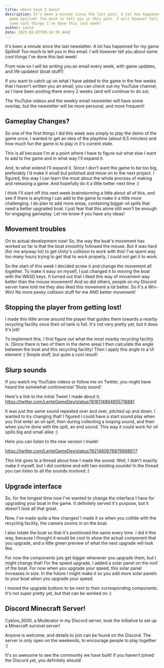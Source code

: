 ```yaml
---
title: where have I been?
description: It's been a minute since the last post. A lot has happened for my
  game Spilled! Too much to tell you in this post. I will however tell you about
  some cool things I've done this last week!
author: Lente
date: 2023-02-07T09:34:39.444Z
---
```

It's been a minute since the last newsletter. A lot has happened for my game Spilled! Too much to tell you in this email. I will however tell you about some cool things I've done this last week!

From now on I will be writing you an email every week, with game updates, and life updates! (boat stuff!)

If you want to catch up on what I have added to the game in the few weeks that I haven't written you an email, you can check out my YouTube channel, as I have been posting there every 2 weeks (and will continue to do so).

The YouTube videos and the weekly email newsletter will have some overlap, but the newsletter will be more personal, and more frequent!

## Gameplay Changes?

So one of the first things I did this week was simply to play the demo of the game once. I wanted to get an idea of the playtime (about 6.5 minutes) and how much fun the game is to play in it's current state.

This is all because I'm at a point where I have to figure out what else I want to add to the game and in what way I'll expand it.

And, to what extend I'll expand it. Since I don't want the game to be too big, preferably I'd make it small but polished and move on to the next project. I figured, this way I can learn the most about the whole process of making and releasing a game. And hopefully do it a little better next time :) 

I think I'll start off this next week brainstorming a little about all of this, and see if there is anything I can add to the game to make it a little more challenging. I do plan to add more areas, containing bigger oil spills that need a better upgraded boat. I just fear that this alone still won't be enough for engaging gameplay. Let me know if you have any ideas!

## Movement troubles

On to actual development now!  So, the way the boat's movement has worked so far is that the boat smoothly followed the mouse. 
But it was hard (for me anyway lol) to get Unity's collision to work with this! 
I've spent way too many hours trying to get that to work properly, I could not get it to work.

So the start of this week I decided screw it and change the movement all together. To make it easy on myself, I just changed it to moving the boat with the WASD keys.
It turned out that I liked this way of movement way better than the mouse movement!
And so did others, people on my Discord server have told me they also liked this movement a lot better. So it's a Win-Win! No more pesky collision stuff for me AND better movement!

## Stopping the player from getting lost!

I made this little arrow around the player that guides them towards a nearby recycling facility once their oil tank is full. It's not very pretty yet, but it does it's job!

To implement this, I first figure out what the most nearby recycling facility is. (Since there is two of them in the demo area) 
I then calculate the angle between the boat and this recycling facility! Then I apply this angle to a UI element :)
Simple stuff, but quite a cool result!

## Slurp sounds

If you watch my YouTube videos or follow me on Twitter, you might have heard the somewhat controversial 'Slurp sound'.

Here's a link to the initial Tweet I made about it.
https://twitter.com/LenteGameDev/status/1616114894855716881

It was just the same sound repeated over and over, pitched up and down.
I wanted to try changing that! I figured I could have a start sound play when you first enter an oil spill, then during collecting a looping sound, and then when you’re done with the spill, an end sound. 
This way it could work for oil spills big and small alike :)

Here you can listen to the new version I made!

<https://twitter.com/LenteGameDev/status/1621480676879998977>

This link goes to a thread about how I made the sound. Well, I didn't exactly make it myself, but I did combine and edit two existing sounds! In the thread you can listen to all the sounds involved :)

## Upgrade interface

So, for the longest time now I've wanted to change the interface I have for upgrading your boat in the game. It definitely served it's purpose, but it doesn't look all that great.

Now, I've made quite a few changes! I made it so when you collide with the recycling facility, the camera zooms in on the boat. 

I also rotate the boat so that it's positioned the same every time. 
I did it this way, because I thought it would be cool to show the actual component that you upgrade, and a little green preview of what the next upgrade will look like.

For now the components juts get bigger whenever you upgrade them, but I might change that! 
For the speed upgrade, I added a solar panel on the roof of the boat. For now when you upgrade your speed, this solar panel increases in size. In the future I might make it so you add more solar panels to your boat when you upgrade your speed.

I moved the upgrade buttons to be next to their corresponding components.
It's not super pretty yet, but that can be worked on :)

## Discord Minecraft Server!

Cyklon_3000, a Moderator in my Discord server, took the initiative to set up a Minecraft survival server! 

Anyone is welcome, and details to join can be found on the Discord. 
The server is only open on the weekends, to encourage people to play together :)

It's so awesome to see the community we have built! If you haven't joined the Discord yet, you definitely should!